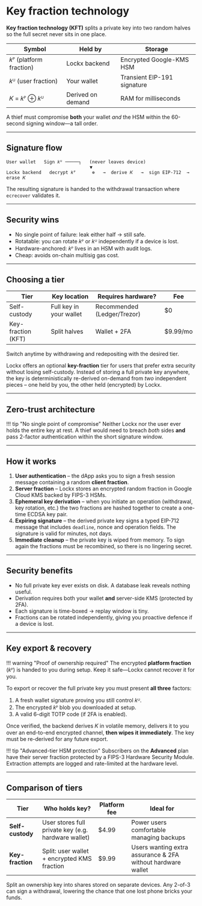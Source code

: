 # Key fraction technology

**Key fraction technology (KFT)** splits a private key into two random halves so the full secret never sits in one place.

| Symbol | Held by | Storage |
|--------|---------|---------|
| 𝑘ᴾ (platform fraction) | Lockx backend | Encrypted Google-KMS HSM |
| 𝑘ᵁ (user fraction) | Your wallet | Transient EIP-191 signature |
| 𝐾 = 𝑘ᴾ ⊕ 𝑘ᵁ | Derived on demand | RAM for milliseconds |

A thief must compromise **both** your wallet *and* the HSM within the 60-second signing window—a tall order.

---

## Signature flow

```
User wallet   Sign 𝑘ᵁ ─────┐   (never leaves device)
                               ▼
Lockx backend   decrypt 𝑘ᴾ      ⊕   →  derive 𝐾   →  sign EIP-712  →  erase 𝐾
```

The resulting signature is handed to the withdrawal transaction where `ecrecover` validates it.

---

## Security wins

* No single point of failure: leak either half → still safe.
* Rotatable: you can rotate 𝑘ᴾ or 𝑘ᵁ independently if a device is lost.
* Hardware-anchored: 𝑘ᴾ lives in an HSM with audit logs.
* Cheap: avoids on-chain multisig gas cost.

---

## Choosing a tier

| Tier | Key location | Requires hardware? | Fee |
|------|--------------|--------------------|-----|
| Self-custody | Full key in your wallet | Recommended (Ledger/Trezor) | $0 |
| Key-fraction (KFT) | Split halves | Wallet + 2FA | $9.99/mo |

Switch anytime by withdrawing and redepositing with the desired tier.


Lockx offers an optional **key-fraction** tier for users that prefer extra security without losing self-custody.  Instead of storing a full private key anywhere, the key is deterministically re-derived on-demand from *two* independent pieces – one held by you, the other held (encrypted) by Lockx.

---

## Zero-trust architecture

!!! tip "No single point of compromise"
    Neither Lockx nor the user ever holds the entire key at rest.  A thief would need to breach *both* sides **and** pass 2-factor authentication within the short signature window.

---

## How it works

1. **User authentication** – the dApp asks you to sign a fresh session message containing a random **client fraction**.
2. **Server fraction** – Lockx stores an encrypted random fraction in Google Cloud KMS backed by FIPS-3 HSMs.
3. **Ephemeral key derivation** – when you initiate an operation (withdrawal, key rotation, etc.) the two fractions are hashed together to create a one-time ECDSA key pair.
4. **Expiring signature** – the derived private key signs a typed EIP-712 message that includes `deadline`, nonce and operation fields.  The signature is valid for minutes, not days.
5. **Immediate cleanup** – the private key is wiped from memory.  To sign again the fractions must be recombined, so there is no lingering secret.

---

## Security benefits

* No full private key ever exists on disk.  A database leak reveals nothing useful.
* Derivation requires both your wallet **and** server-side KMS (protected by 2FA).
* Each signature is time-boxed → replay window is tiny.
* Fractions can be rotated independently, giving you proactive defence if a device is lost.

---

## Key export & recovery

!!! warning "Proof of ownership required"
    The encrypted **platform fraction** (𝑘ᴾ) is handed to you during setup.  Keep it safe—Lockx cannot recover it for you.

To export or recover the full private key you must present **all three** factors:

1. A fresh wallet signature proving you still control 𝑘ᵁ.
2. The encrypted 𝑘ᴾ blob you downloaded at setup.
3. A valid 6-digit TOTP code (if 2FA is enabled).

Once verified, the backend derives 𝐾 in volatile memory, delivers it to you over an end-to-end encrypted channel, **then wipes it immediately**.  The key must be re-derived for any future export.

!!! tip "Advanced-tier HSM protection"
    Subscribers on the **Advanced** plan have their server fraction protected by a FIPS-3 Hardware Security Module.  Extraction attempts are logged and rate-limited at the hardware level.

---

## Comparison of tiers

| Tier | Who holds key? | Platform fee | Ideal for |
|------|----------------|-------------|-----------|
| **Self-custody** | User stores full private key (e.g. hardware wallet) | $4.99 | Power users comfortable managing backups |
| **Key-fraction** | Split: user wallet + encrypted KMS fraction | $9.99 | Users wanting extra assurance & 2FA without hardware wallet |


Split an ownership key into shares stored on separate devices. Any 2-of-3 can sign a withdrawal, lowering the chance that one lost phone bricks your funds.
